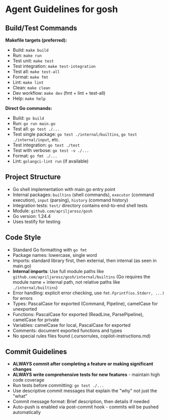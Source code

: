 # Agent Guidelines for gosh

## Build/Test Commands
**Makefile targets (preferred):**
- Build: `make build`
- Run: `make run`
- Test unit: `make test`
- Test integration: `make test-integration`
- Test all: `make test-all`
- Format: `make fmt`
- Lint: `make lint`
- Clean: `make clean`
- Dev workflow: `make dev` (fmt + lint + test-all)
- Help: `make help`

**Direct Go commands:**
- Build: `go build`
- Run: `go run main.go`
- Test all: `go test ./...`
- Test single package: `go test ./internal/builtins`, `go test ./internal/input`, etc.
- Test integration: `go test ./test`
- Test with verbose: `go test -v ./...`
- Format: `go fmt ./...`
- Lint: `golangci-lint run` (if available)

## Project Structure
- Go shell implementation with main.go entry point
- Internal packages: `builtins` (shell commands), `executor` (command execution), `input` (parsing), `history` (command history)
- Integration tests: `test/` directory contains end-to-end shell tests
- Module: `github.com/apriljarosz/gosh`
- Go version: 1.24.4
- Uses testify for testing

## Code Style
- Standard Go formatting with `go fmt`
- Package names: lowercase, single word
- Imports: standard library first, then external, then internal (as seen in main.go)
- **Internal imports**: Use full module paths like `github.com/apriljarosz/gosh/internal/builtins` (Go requires the module name + internal path, not relative paths like `./internal/builtins`)
- Error handling: explicit error checking, use `fmt.Fprintf(os.Stderr, ...)` for errors
- Types: PascalCase for exported (Command, Pipeline), camelCase for unexported
- Functions: PascalCase for exported (ReadLine, ParsePipeline), camelCase for private
- Variables: camelCase for local, PascalCase for exported
- Comments: document exported functions and types
- No special rules files found (.cursorrules, copilot-instructions.md)

## Commit Guidelines
- **ALWAYS commit after completing a feature or making significant changes**
- **ALWAYS write comprehensive tests for new features** - maintain high code coverage
- Run tests before committing: `go test ./...`
- Use descriptive commit messages that explain the "why" not just the "what"
- Commit message format: Brief description, then details if needed
- Auto-push is enabled via post-commit hook - commits will be pushed automatically